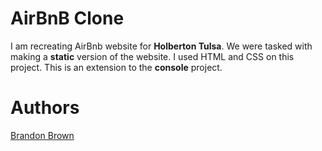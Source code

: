 #  AirBnB Clone 
I am recreating AirBnb website for **Holberton Tulsa**. We were tasked with making a  **static**  version of the website. I used HTML and CSS on this project. This is an extension to the **console** project.

# Authors 

[Brandon Brown</center>](https://github.com/bbrown585)